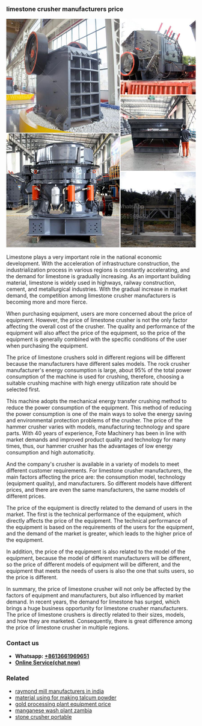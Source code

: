 <h3>limestone crusher manufacturers price</h3><img src='1704856725.jpg' alt=''><p>Limestone plays a very important role in the national economic development. With the acceleration of infrastructure construction, the industrialization process in various regions is constantly accelerating, and the demand for limestone is gradually increasing. As an important building material, limestone is widely used in highways, railway construction, cement, and metallurgical industries. With the gradual increase in market demand, the competition among limestone crusher manufacturers is becoming more and more fierce.</p><p>When purchasing equipment, users are more concerned about the price of equipment. However, the price of limestone crusher is not the only factor affecting the overall cost of the crusher. The quality and performance of the equipment will also affect the price of the equipment, so the price of the equipment is generally combined with the specific conditions of the user when purchasing the equipment.</p><p>The price of limestone crushers sold in different regions will be different because the manufacturers have different sales models. The rock crusher manufacturer's energy consumption is large, about 95% of the total power consumption of the machine is used for crushing, therefore, choosing a suitable crushing machine with high energy utilization rate should be selected first.</p><p>This machine adopts the mechanical energy transfer crushing method to reduce the power consumption of the equipment. This method of reducing the power consumption is one of the main ways to solve the energy saving and environmental protection problems of the crusher. The price of the hammer crusher varies with models, manufacturing technology and spare parts. With 40 years of experience, Fote Machinery has been in line with market demands and improved product quality and technology for many times, thus, our hammer crusher has the advantages of low energy consumption and high automaticity.</p><p>And the company's crusher is available in a variety of models to meet different customer requirements. For limestone crusher manufacturers, the main factors affecting the price are: the consumption model, technology (equipment quality), and manufacturers. So different models have different prices, and there are even the same manufacturers, the same models of different prices.</p><p>The price of the equipment is directly related to the demand of users in the market. The first is the technical performance of the equipment, which directly affects the price of the equipment. The technical performance of the equipment is based on the requirements of the users for the equipment, and the demand of the market is greater, which leads to the higher price of the equipment.</p><p>In addition, the price of the equipment is also related to the model of the equipment, because the model of different manufacturers will be different, so the price of different models of equipment will be different, and the equipment that meets the needs of users is also the one that suits users, so the price is different.</p><p>In summary, the price of limestone crusher will not only be affected by the factors of equipment and manufacturers, but also influenced by market demand. In recent years, the demand for limestone has surged, which brings a huge business opportunity for limestone crusher manufacturers. The price of limestone crushers is directly related to their sizes, models, and how they are marketed. Consequently, there is great difference among the price of limestone crusher in multiple regions.       </p><h3>Contact us</h3><ul><li><strong>Whatsapp:&nbsp;<a href="https://wa.me/8613661969651">+8613661969651</a></strong></li><li><a href="https://swt.shibang-china.com/?git&amp;zhl&amp;limestone crusher manufacturers price"><strong>Online Service(chat now)</strong></a></li></ul><h3>Related</h3><ul><li><a href='raymond mill manufacturers in india.md'>raymond mill manufacturers in india</a></li><li><a href='material using for making talcum powder.md'>material using for making talcum powder</a></li><li><a href='gold processing plant equipment price.md'>gold processing plant equipment price</a></li><li><a href='manganese wash plant zambia.md'>manganese wash plant zambia</a></li><li><a href='stone crusher portable.md'>stone crusher portable</a></li></ul>
